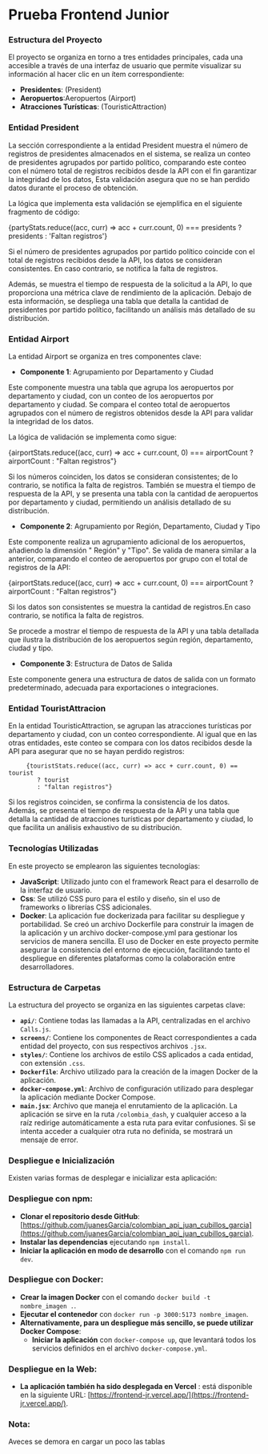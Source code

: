 # Prueba Frontend Junior


### Estructura del Proyecto
El proyecto se organiza en torno a tres entidades principales, cada una accesible a través de una interfaz de usuario que permite visualizar su información al hacer clic en un ítem correspondiente:

- **Presidentes**: (President)
- **Aeropuertos**:Aeropuertos (Airport)
- **Atracciones Turísticas**: (TouristicAttraction)

### Entidad President
La sección correspondiente a la entidad President muestra el número de registros de presidentes almacenados en el sistema, se realiza un conteo de presidentes agrupados por partido político, comparando este conteo con el número total de registros recibidos desde la API con el fin garantizar la integridad de los datos, Esta validación asegura que no se han perdido datos durante el proceso de obtención.

La lógica que implementa esta validación se ejemplifica en el siguiente fragmento de código:

{partyStats.reduce((acc, curr) => acc + curr.count, 0) === presidents ? presidents : 'Faltan registros'}

Si el número de presidentes agrupados por partido político coincide con el total de registros recibidos desde la API, los datos se consideran consistentes. En caso contrario, se notifica la falta de registros.

Además, se muestra el tiempo de respuesta de la solicitud a la API, lo que proporciona una métrica clave de rendimiento de la aplicación. Debajo de esta información, se despliega una tabla que detalla la cantidad de presidentes por partido político, facilitando un análisis más detallado de su distribución.

### Entidad Airport

La entidad Airport se organiza en tres componentes clave:

- **Componente 1**: Agrupamiento por Departamento y Ciudad

Este componente muestra una tabla que agrupa los aeropuertos por departamento y ciudad, con un conteo de los aeropuertos por departamento y ciudad. Se compara el conteo total de aeropuertos agrupados con el número de registros obtenidos desde la API para validar la integridad de los datos.

La lógica de validación se implementa como sigue:

 {airportStats.reduce((acc, curr) => acc + curr.count, 0) ===
        airportCount
          ? airportCount
          : "Faltan registros"}

Si los números coinciden, los datos se consideran consistentes; de lo contrario, se notifica la falta de registros. También se muestra el tiempo de respuesta de la API, y se presenta una tabla con la cantidad de aeropuertos por departamento y ciudad, permitiendo un análisis detallado de su distribución.

- **Componente 2**: Agrupamiento por Región, Departamento, Ciudad y Tipo

Este componente realiza un agrupamiento adicional de los aeropuertos, añadiendo la dimensión " Región" y "Tipo". Se valida de manera similar a la anterior, comparando el conteo de aeropuertos por grupo con el total de registros de la API:

 {airportStats.reduce((acc, curr) => acc + curr.count, 0) ===
        airportCount
          ? airportCount
          : "Faltan registros"}

Si los datos son consistentes se muestra la cantidad de registros.En caso contrario, se notifica la falta de registros.

Se procede a mostrar el tiempo de respuesta de la API y una tabla detallada que ilustra la distribución de los aeropuertos según región, departamento, ciudad y tipo.

- **Componente 3**: Estructura de Datos de Salida

Este componente genera una estructura de datos de salida con un formato predeterminado, adecuada para exportaciones o integraciones.


### Entidad TouristAttracion

En la entidad TouristicAttraction, se agrupan las atracciones turísticas por departamento y ciudad, con un conteo correspondiente. Al igual que en las otras entidades, este conteo se compara con los datos recibidos desde la API para asegurar que no se hayan perdido registros:

         {touristStats.reduce((acc, curr) => acc + curr.count, 0) == tourist
            ? tourist
            : "faltan registros"}

Si los registros coinciden, se confirma la consistencia de los datos. Además, se presenta el tiempo de respuesta de la API y una tabla que detalla la cantidad de atracciones turísticas por departamento y ciudad, lo que facilita un análisis exhaustivo de su distribución.

### Tecnologías Utilizadas

En este proyecto se emplearon las siguientes tecnologías:

- **JavaScript**: Utilizado junto con el framework React para el desarrollo de la interfaz de usuario.
- **Css**: Se utilizó CSS puro para el estilo y diseño, sin el uso de frameworks o librerías CSS adicionales.
- **Docker**: La aplicación fue dockerizada para facilitar su despliegue y portabilidad. Se creó un archivo Dockerfile para construir la imagen de la aplicación y un archivo docker-compose.yml para gestionar los servicios de manera sencilla. El uso de Docker en este proyecto permite asegurar la consistencia del entorno de ejecución, facilitando tanto el despliegue en diferentes plataformas como la colaboración entre desarrolladores.

### Estructura de Carpetas

La estructura del proyecto se organiza en las siguientes carpetas clave:

- **`api/`**: Contiene todas las llamadas a la API, centralizadas en el archivo `Calls.js`.
- **`screens/`**: Contiene los componentes de React correspondientes a cada entidad del proyecto, con sus respectivos archivos `.jsx`.
- **`styles/`**: Contiene los archivos de estilo CSS aplicados a cada entidad, con extensión `.css`.
- **`Dockerfile`**: Archivo utilizado para la creación de la imagen Docker de la aplicación.
- **`docker-compose.yml`**: Archivo de configuración utilizado para desplegar la aplicación mediante Docker Compose.
- **`main.jsx`**: Archivo que maneja el enrutamiento de la aplicación. La aplicación se sirve en la ruta `/colombia_dash`, y cualquier acceso a la raíz redirige automáticamente a esta ruta para evitar confusiones. Si se intenta acceder a cualquier otra ruta no definida, se mostrará un mensaje de error.


### Despliegue e Inicialización

Existen varias formas de desplegar e inicializar esta aplicación:

### Despliegue con npm:

- **Clonar el repositorio desde GitHub**: [https://github.com/juanesGarcia/colombian_api_juan_cubillos_garcia](https://github.com/juanesGarcia/colombian_api_juan_cubillos_garcia).
- **Instalar las dependencias** ejecutando `npm install`.
- **Iniciar la aplicación en modo de desarrollo** con el comando `npm run dev`.

### Despliegue con Docker:

- **Crear la imagen Docker** con el comando `docker build -t nombre_imagen .`.
- **Ejecutar el contenedor** con `docker run -p 3000:5173 nombre_imagen`.
- **Alternativamente, para un despliegue más sencillo, se puede utilizar Docker Compose**:
  - **Iniciar la aplicación** con `docker-compose up`, que levantará todos los servicios definidos en el archivo `docker-compose.yml`.

### Despliegue en la Web:

- **La aplicación también ha sido desplegada en Vercel** : está disponible en la siguiente URL: [https://frontend-jr.vercel.app/](https://frontend-jr.vercel.app/).


### Nota:

Aveces se demora en cargar un poco las tablas

